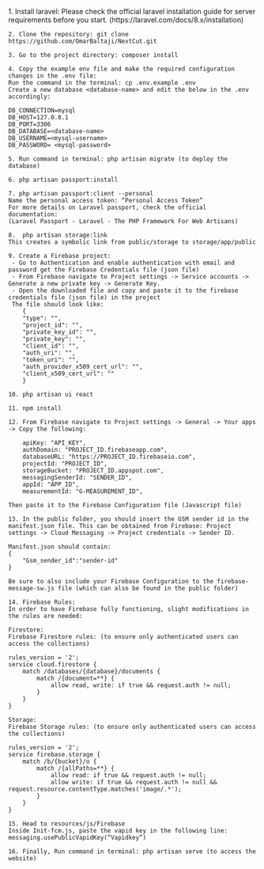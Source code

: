 <p>
    1. Install laravel: Please check the official laravel installation guide for server requirements before you start. (https://laravel.com/docs/8.x/installation)

    2. Clone the repository: git clone https://github.com/OmarBaltaji/NextCut.git
    
    3. Go to the project directory: composer install

    4. Copy the example env file and make the required configuration changes in the .env file:
    Run the command in the terminal: cp .env.example .env
    Create a new database <database-name> and edit the below in the .env accordingly:

    DB_CONNECTION=mysql
    DB_HOST=127.0.0.1
    DB_PORT=3306
    DB_DATABASE=<database-name> 
    DB_USERNAME=<mysql-username>
    DB_PASSWORD= <mysql-password>

    5. Run command in terminal: php artisan migrate (to deploy the database)

    6. php artisan passport:install

    7. php artisan passport:client --personal 
    Name the personal access token: “Personal Access Token” 
    For more details on Laravel passport, check the official documentation:
    (Laravel Passport - Laravel - The PHP Framework For Web Artisans)

    8.  php artisan storage:link
    This creates a symbolic link from public/storage to storage/app/public

    9. Create a Firebase project:
     - Go to Authentication and enable authentication with email and password get the Firebase Credentials file (json file)
     - From Firebase navigate to Project settings -> Service accounts -> Generate a new private key -> Generate Key.
     - Open the downloaded file and copy and paste it to the firebase credentials file (json file) in the project
     The file should look like:
        {  
        "type": "",
        "project_id": "",
        "private_key_id": "",
        "private_key": "",
        "client_id": "",
        "auth_uri": "",
        "token_uri": "",
        "auth_provider_x509_cert_url": "",
        "client_x509_cert_url": ""
        }

    10. php artisan ui react

    11. npm install 

    12. From Firebase navigate to Project settings -> General -> Your apps -> Copy the following:

        apiKey: "API_KEY",
        authDomain: "PROJECT_ID.firebaseapp.com",
        databaseURL: "https://PROJECT_ID.firebaseio.com",
        projectId: "PROJECT_ID",
        storageBucket: "PROJECT_ID.appspot.com",
        messagingSenderId: "SENDER_ID",
        appId: "APP_ID",
        measurementId: "G-MEASUREMENT_ID",
        
    Then paste it to the Firebase Configuration file (Javascript file)

    13. In the public folder, you should insert the GSM sender id in the  manifest.json file. This can be obtained from Firebase: Project settings -> Cloud Messaging -> Project credentials -> Sender ID.

    Manifest.json should contain:
    {
        "Gsm_sender_id":"sender-id"
    }

    Be sure to also include your Firebase Configuration to the firebase-message-sw.js file (which can also be found in the public folder)

    14. Firebase Rules:
    In order to have Firebase fully functioning, slight modifications in the rules are needed:

    Firestore:
    Firebase Firestore rules: (to ensure only authenticated users can access the collections)

    rules_version = '2';
    service cloud.firestore {
        match /databases/{database}/documents {
            match /{document=**} {
                allow read, write: if true && request.auth != null;
            }
        }
    }

    Storage:
    Firebase Storage rules: (to ensure only authenticated users can access the collections)

    rules_version = '2';
    service firebase.storage {
        match /b/{bucket}/o {
            match /{allPaths=**} {
                allow read: if true && request.auth != null;
                allow write: if true && request.auth != null && request.resource.contentType.matches('image/.*');
            }
        }
    }

    15. Head to resources/js/Firebase
    Inside Init-fcm.js, paste the vapid key in the following line: 
    messaging.usePublicVapidKey(“Vapidkey”)

    16. Finally, Run command in terminal: php artisan serve (to access the website)
</p>
